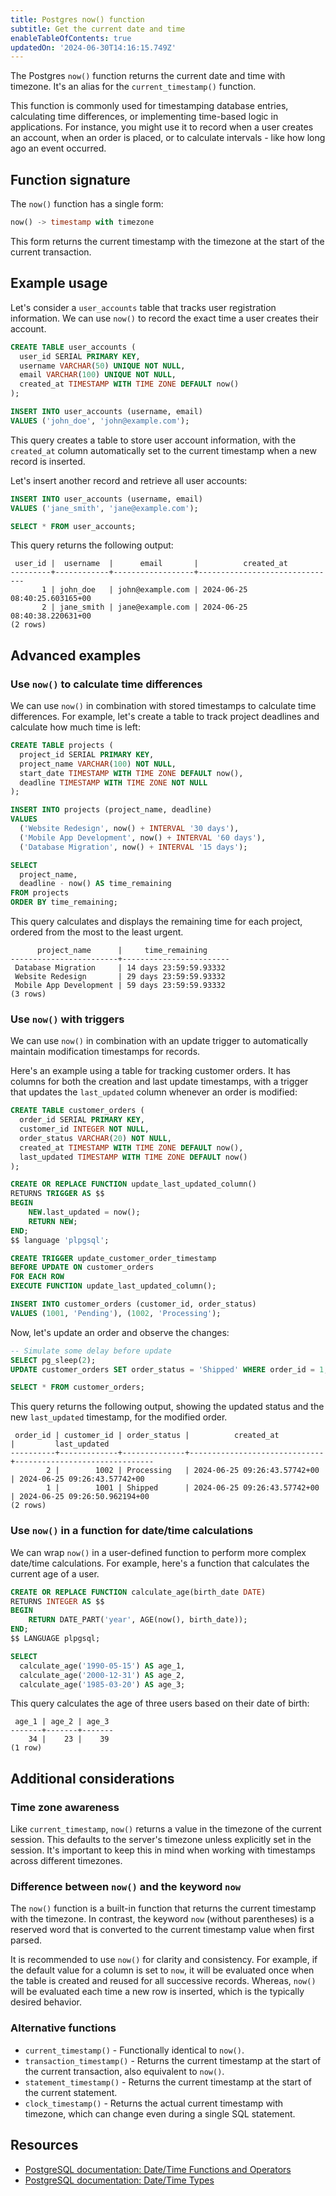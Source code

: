 ```yaml
---
title: Postgres now() function
subtitle: Get the current date and time
enableTableOfContents: true
updatedOn: '2024-06-30T14:16:15.749Z'
---
```


The Postgres `now()` function returns the current date and time with timezone. It's an alias for the `current_timestamp()` function.

This function is commonly used for timestamping database entries, calculating time differences, or implementing time-based logic in applications. For instance, you might use it to record when a user creates an account, when an order is placed, or to calculate intervals - like how long ago an event occurred.

<CTA />

## Function signature

The `now()` function has a single form:

```sql
now() -> timestamp with timezone
```

This form returns the current timestamp with the timezone at the start of the current transaction.

## Example usage

Let's consider a `user_accounts` table that tracks user registration information. We can use `now()` to record the exact time a user creates their account.

```sql
CREATE TABLE user_accounts (
  user_id SERIAL PRIMARY KEY,
  username VARCHAR(50) UNIQUE NOT NULL,
  email VARCHAR(100) UNIQUE NOT NULL,
  created_at TIMESTAMP WITH TIME ZONE DEFAULT now()
);

INSERT INTO user_accounts (username, email)
VALUES ('john_doe', 'john@example.com');
```

This query creates a table to store user account information, with the `created_at` column automatically set to the current timestamp when a new record is inserted.

Let's insert another record and retrieve all user accounts:

```sql
INSERT INTO user_accounts (username, email)
VALUES ('jane_smith', 'jane@example.com');

SELECT * FROM user_accounts;
```

This query returns the following output:

```text
 user_id |  username  |      email       |          created_at
---------+------------+------------------+-------------------------------
       1 | john_doe   | john@example.com | 2024-06-25 08:40:25.603165+00
       2 | jane_smith | jane@example.com | 2024-06-25 08:40:38.220631+00
(2 rows)
```

## Advanced examples

### Use `now()` to calculate time differences

We can use `now()` in combination with stored timestamps to calculate time differences. For example, let's create a table to track project deadlines and calculate how much time is left:

```sql
CREATE TABLE projects (
  project_id SERIAL PRIMARY KEY,
  project_name VARCHAR(100) NOT NULL,
  start_date TIMESTAMP WITH TIME ZONE DEFAULT now(),
  deadline TIMESTAMP WITH TIME ZONE NOT NULL
);

INSERT INTO projects (project_name, deadline)
VALUES
  ('Website Redesign', now() + INTERVAL '30 days'),
  ('Mobile App Development', now() + INTERVAL '60 days'),
  ('Database Migration', now() + INTERVAL '15 days');

SELECT
  project_name,
  deadline - now() AS time_remaining
FROM projects
ORDER BY time_remaining;
```

This query calculates and displays the remaining time for each project, ordered from the most to the least urgent.

```text
      project_name      |     time_remaining
------------------------+------------------------
 Database Migration     | 14 days 23:59:59.93332
 Website Redesign       | 29 days 23:59:59.93332
 Mobile App Development | 59 days 23:59:59.93332
(3 rows)
```

### Use `now()` with triggers

We can use `now()` in combination with an update trigger to automatically maintain modification timestamps for records.

Here's an example using a table for tracking customer orders. It has columns for both the creation and last update timestamps, with a trigger that updates the `last_updated` column whenever an order is modified:

```sql
CREATE TABLE customer_orders (
  order_id SERIAL PRIMARY KEY,
  customer_id INTEGER NOT NULL,
  order_status VARCHAR(20) NOT NULL,
  created_at TIMESTAMP WITH TIME ZONE DEFAULT now(),
  last_updated TIMESTAMP WITH TIME ZONE DEFAULT now()
);

CREATE OR REPLACE FUNCTION update_last_updated_column()
RETURNS TRIGGER AS $$
BEGIN
    NEW.last_updated = now();
    RETURN NEW;
END;
$$ language 'plpgsql';

CREATE TRIGGER update_customer_order_timestamp
BEFORE UPDATE ON customer_orders
FOR EACH ROW
EXECUTE FUNCTION update_last_updated_column();

INSERT INTO customer_orders (customer_id, order_status)
VALUES (1001, 'Pending'), (1002, 'Processing');
```

Now, let's update an order and observe the changes:

```sql
-- Simulate some delay before update
SELECT pg_sleep(2);
UPDATE customer_orders SET order_status = 'Shipped' WHERE order_id = 1;

SELECT * FROM customer_orders;
```

This query returns the following output, showing the updated status and the new `last_updated` timestamp, for the modified order.

```text
 order_id | customer_id | order_status |          created_at          |         last_updated
----------+-------------+--------------+------------------------------+-------------------------------
        2 |        1002 | Processing   | 2024-06-25 09:26:43.57742+00 | 2024-06-25 09:26:43.57742+00
        1 |        1001 | Shipped      | 2024-06-25 09:26:43.57742+00 | 2024-06-25 09:26:50.962194+00
(2 rows)
```

### Use `now()` in a function for date/time calculations

We can wrap `now()` in a user-defined function to perform more complex date/time calculations. For example, here's a function that calculates the current age of a user.

```sql
CREATE OR REPLACE FUNCTION calculate_age(birth_date DATE)
RETURNS INTEGER AS $$
BEGIN
    RETURN DATE_PART('year', AGE(now(), birth_date));
END;
$$ LANGUAGE plpgsql;

SELECT
  calculate_age('1990-05-15') AS age_1,
  calculate_age('2000-12-31') AS age_2,
  calculate_age('1985-03-20') AS age_3;
```

This query calculates the age of three users based on their date of birth:

```text
 age_1 | age_2 | age_3
-------+-------+-------
    34 |    23 |    39
(1 row)
```

## Additional considerations

### Time zone awareness

Like `current_timestamp`, `now()` returns a value in the timezone of the current session. This defaults to the server's timezone unless explicitly set in the session. It's important to keep this in mind when working with timestamps across different timezones.

### Difference between `now()` and the keyword `now`

The `now()` function is a built-in function that returns the current timestamp with the timezone. In contrast, the keyword `now` (without parentheses) is a reserved word that is converted to the current timestamp value when first parsed.

It is recommended to use `now()` for clarity and consistency. For example, if the default value for a column is set to `now`, it will be evaluated once when the table is created and reused for all successive records. Whereas, `now()` will be evaluated each time a new row is inserted, which is the typically desired behavior.

### Alternative functions

- `current_timestamp()` - Functionally identical to `now()`.
- `transaction_timestamp()` - Returns the current timestamp at the start of the current transaction, also equivalent to `now()`.
- `statement_timestamp()` - Returns the current timestamp at the start of the current statement.
- `clock_timestamp()` - Returns the actual current timestamp with timezone, which can change even during a single SQL statement.

## Resources

- [PostgreSQL documentation: Date/Time Functions and Operators](https://www.postgresql.org/docs/current/functions-datetime.html)
- [PostgreSQL documentation: Date/Time Types](https://www.postgresql.org/docs/current/datatype-datetime.html)
